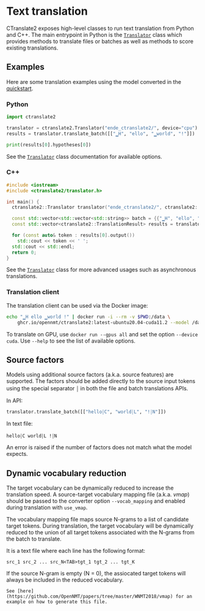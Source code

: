 # Text translation

CTranslate2 exposes high-level classes to run text translation from Python and C++. The main entrypoint in Python is the [`Translator`](python/ctranslate2.Translator.rst) class which provides methods to translate files or batches as well as methods to score existing translations.

## Examples

Here are some translation examples using the model converted in the [quickstart](quickstart.md).

### Python

```python
import ctranslate2

translator = ctranslate2.Translator("ende_ctranslate2/", device="cpu")
results = translator.translate_batch([["▁H", "ello", "▁world", "!"]])

print(results[0].hypotheses[0])
```

See the [`Translator`](python/ctranslate2.Translator.rst) class documentation for available options.

### C++

```cpp
#include <iostream>
#include <ctranslate2/translator.h>

int main() {
  ctranslate2::Translator translator("ende_ctranslate2/", ctranslate2::Device::CPU);

  const std::vector<std::vector<std::string>> batch = {{"▁H", "ello", "▁world", "!"}};
  const std::vector<ctranslate2::TranslationResult> results = translator.translate_batch(batch);

  for (const auto& token : results[0].output())
    std::cout << token << ' ';
  std::cout << std::endl;
  return 0;
}
```

See the [`Translator`](https://github.com/OpenNMT/CTranslate2/blob/master/include/ctranslate2/translator.h) class for more advanced usages such as asynchronous translations.

### Translation client

The translation client can be used via the Docker image:

```bash
echo "▁H ello ▁world !" | docker run -i --rm -v $PWD:/data \
    ghcr.io/opennmt/ctranslate2:latest-ubuntu20.04-cuda11.2 --model /data/ende_ctranslate2 --device cpu
```

To translate on GPU, use `docker run --gpus all` and set the option `--device cuda`. Use `--help` to see the list of available options.

## Source factors

Models using additional source factors (a.k.a. source features) are supported. The factors should be added directly to the source input tokens using the special separator ￨ in both the file and batch translations APIs.

In API:

```python
translator.translate_batch([["hello￨C", "world￨L", "!￨N"]])
```

In text file:

```text
hello￨C world￨L !￨N
```

An error is raised if the number of factors does not match what the model expects.

## Dynamic vocabulary reduction

The target vocabulary can be dynamically reduced to increase the translation speed. A source-target vocabulary mapping file (a.k.a. *vmap*) should be passed to the converter option `--vocab_mapping` and enabled during translation with `use_vmap`.

The vocabulary mapping file maps source N-grams to a list of candidate target tokens. During translation, the target vocabulary will be dynamically reduced to the union of all target tokens associated with the N-grams from the batch to translate.

It is a text file where each line has the following format:

```text
src_1 src_2 ... src_N<TAB>tgt_1 tgt_2 ... tgt_K
```

If the source N-gram is empty (N = 0), the assiocated target tokens will always be included in the reduced vocabulary.

```{hint}
See [here](https://github.com/OpenNMT/papers/tree/master/WNMT2018/vmap) for an example on how to generate this file.
```
